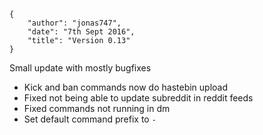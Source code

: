     {
        "author": "jonas747",
        "date": "7th Sept 2016",
        "title": "Version 0.13"
    }

Small update with mostly bugfixes

 - Kick and ban commands now do hastebin upload
 - Fixed not being able to update subreddit in reddit feeds
 - Fixed commands not running in dm
 - Set default command prefix to `-`